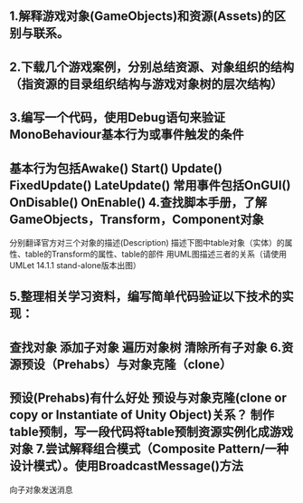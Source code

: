  1.解释游戏对象(GameObjects)和资源(Assets)的区别与联系。  
-----------------

 2.下载几个游戏案例，分别总结资源、对象组织的结构（指资源的目录组织结构与游戏对象树的层次结构）  
-------------------
 3.编写一个代码，使用Debug语句来验证MonoBehaviour基本行为或事件触发的条件  
----------------
基本行为包括Awake() Start() Update() FixedUpdate() LateUpdate()
常用事件包括OnGUI() OnDisable() OnEnable()
 4.查找脚本手册，了解GameObjects，Transform，Component对象  
-----------------
分别翻译官方对三个对象的描述(Description)
描述下图中table对象（实体）的属性、table的Transform的属性、table的部件
用UML图描述三者的关系（请使用UMLet 14.1.1 stand-alone版本出图）   

 5.整理相关学习资料，编写简单代码验证以下技术的实现：  
-------------
查找对象
添加子对象
遍历对象树
清除所有子对象
 6.资源预设（Prehabs）与对象克隆（clone）  
----------
预设(Prehabs)有什么好处
预设与对象克隆(clone or copy or Instantiate of Unity Object)关系？
制作table预制，写一段代码将table预制资源实例化成游戏对象
 7.尝试解释组合模式（Composite Pattern/一种设计模式）。使用BroadcastMessage()方法  
---------------
向子对象发送消息
